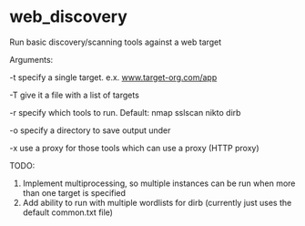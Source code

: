 # web_discovery
Run basic discovery/scanning tools against a web target

Arguments:

-t  specify a single target.  e.x. www.target-org.com/app

-T  give it a file with a list of targets

-r  specify which tools to run.  Default: nmap sslscan nikto dirb

-o  specify a directory to save output under

-x  use a proxy for those tools which can use a proxy (HTTP proxy)

TODO:
1. Implement multiprocessing, so multiple instances can be run when more than one target is specified
2. Add ability to run with multiple wordlists for dirb (currently just uses the default common.txt file)
